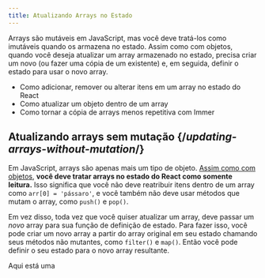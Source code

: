 ```yaml
---
title: Atualizando Arrays no Estado
---
```


<Intro>

Arrays são mutáveis em JavaScript, mas você deve tratá-los como imutáveis quando os armazena no estado. Assim como com objetos, quando você deseja atualizar um array armazenado no estado, precisa criar um novo (ou fazer uma cópia de um existente) e, em seguida, definir o estado para usar o novo array.

</Intro>

<YouWillLearn>

- Como adicionar, remover ou alterar itens em um array no estado do React
- Como atualizar um objeto dentro de um array
- Como tornar a cópia de arrays menos repetitiva com Immer

</YouWillLearn>

## Atualizando arrays sem mutação {/*updating-arrays-without-mutation*/}

Em JavaScript, arrays são apenas mais um tipo de objeto. [Assim como com objetos](/learn/updating-objects-in-state), **você deve tratar arrays no estado do React como somente leitura.** Isso significa que você não deve reatribuir itens dentro de um array como `arr[0] = 'pássaro'`, e você também não deve usar métodos que mutam o array, como `push()` e `pop()`.

Em vez disso, toda vez que você quiser atualizar um array, deve passar um *novo* array para sua função de definição de estado. Para fazer isso, você pode criar um novo array a partir do array original em seu estado chamando seus métodos não mutantes, como `filter()` e `map()`. Então você pode definir o seu estado para o novo array resultante.

Aqui está uma